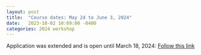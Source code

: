 ```yaml
---
layout: post
title:  "Course dates: May 24 to June 3, 2024"
date:   2023-10-02 10:09:00 -0400
categories: 2024 workshop
---
```

Application was extended and is open until March 18, 2024: [Follow this link](https://www.mbl.edu/education/advanced-research-training-courses/course-offerings/workshop-molecular-evolution)

